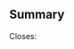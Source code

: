 ## Summary
<!-- Explain the **motivation** for making this change. Does it cover any particular necessity? -->

Closes:

